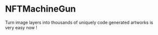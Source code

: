 # NFTMachineGun
Turn image layers into thousands of uniquely code generated artworks is very easy now !